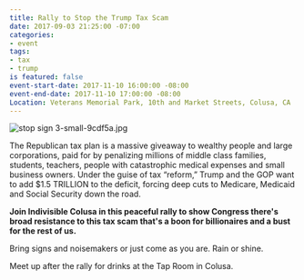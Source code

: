 ```yaml
---
title: Rally to Stop the Trump Tax Scam
date: 2017-09-03 21:25:00 -07:00
categories:
- event
tags:
- tax
- trump
is featured: false
event-start-date: 2017-11-10 16:00:00 -08:00
event-end-date: 2017-11-10 17:00:00 -08:00
Location: Veterans Memorial Park, 10th and Market Streets, Colusa, CA
---
```


![stop sign 3-small-9cdf5a.jpg](/uploads/stop%20sign%203-small-9cdf5a.jpg)

The Republican tax plan is a massive giveaway to wealthy people and large corporations, paid for by penalizing millions of middle class families, students, teachers, people with catastrophic medical expenses and small business owners. Under the guise of tax “reform,” Trump and the GOP want to add $1.5 TRILLION to the deficit, forcing deep cuts to Medicare, Medicaid and Social Security down the road. 

**Join Indivisible Colusa in this peaceful rally to show Congress there's broad resistance to this tax scam that's a boon for billionaires and a bust for the rest of us.** 

Bring signs and noisemakers or just come as you are. Rain or shine. 

Meet up after the rally for drinks at the Tap Room in Colusa. 